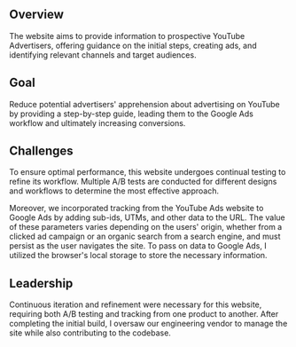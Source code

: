 ## Overview

The website aims to provide information to prospective YouTube Advertisers, offering guidance on the initial steps, creating ads, and identifying relevant channels and target audiences.

## Goal

Reduce potential advertisers' apprehension about advertising on YouTube by providing a step-by-step guide, leading them to the Google Ads workflow and ultimately increasing conversions.

## Challenges

To ensure optimal performance, this website undergoes continual testing to refine its workflow. Multiple A/B tests are conducted for different designs and workflows to determine the most effective approach.

Moreover, we incorporated tracking from the YouTube Ads website to Google Ads by adding sub-ids, UTMs, and other data to the URL. The value of these parameters varies depending on the users' origin, whether from a clicked ad campaign or an organic search from a search engine, and must persist as the user navigates the site. To pass on data to Google Ads, I utilized the browser's local storage to store the necessary information.

## Leadership

Continuous iteration and refinement were necessary for this website, requiring both A/B testing and tracking from one product to another. After completing the initial build, I oversaw our engineering vendor to manage the site while also contributing to the codebase.
